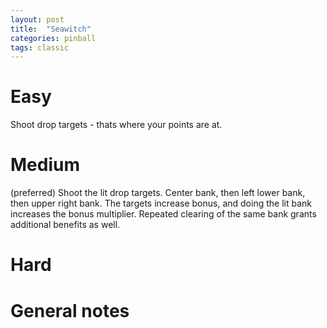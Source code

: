 ```yaml
---
layout: post
title:  "Seawitch"
categories: pinball
tags: classic
---
```


# Easy
Shoot drop targets - thats where your points are at.

# Medium
(preferred) Shoot the lit drop targets. Center bank, then left lower bank, then upper right bank. The targets increase bonus, and doing the lit bank increases the bonus multiplier. Repeated clearing of the same bank grants additional benefits as well.

# Hard
# General notes


